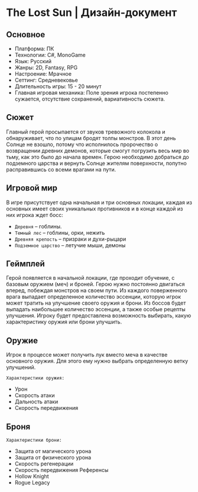 # The Lost Sun | Дизайн-документ
## Основное
- Платформа: ПК
- Технологии: C#, MonoGame
- Язык: Русский
- Жанры: 2D, Fantasy, RPG
- Настроение: Мрачное
- Сеттинг: Средневековье
- Длительность игры: 15 - 20 минут
- Главная игровая механика: Поле зрения игрока постепенно сужается, отсутствие сохранений, вариативность сюжета.
## Сюжет
Главный герой просыпается от звуков тревожного колокола и обнаруживает, что по улицам бродят толпы монстров. В этот день Солнце не взошло, потому что исполнилось пророчество о возвращении древних демонов, которые смогут погрузить весь мир во тьму, как это было до начала времен. Герою необходимо добраться до подземного царства и вернуть Солнце жителям поверхности, попутно расправившись со всеми врагами на пути.
## Игровой мир
В игре присутствует одна начальная и три основных локации, каждая из основных имеет своих уникальных противников и в конце каждой из них игрока ждет босс:
- `Деревня` – гоблины.
- `Темный лес` – гоблины, орки, нежить
- `Древняя крепость` – призраки и духи-рыцари
- `Подземное царство` – летучие мыши, демоны
## Геймплей
Герой появляется в начальной локации, где проходит обучение, с базовым оружием (меч) и броней.
Герою нужно постоянно двигаться вперед, побеждая монстров на своем пути. Из каждого поверженного врага выпадает определенное количество эссенции, которую игрок может тратить на улучшение своего оружия и брони. Из боссов будет выпадать наибольшее количество эссенции, а также особые рецепты улучшения. Игроку будет предоставлена возможность выбирать, какую характеристику оружия или брони улучшить.
## Оружие
Игрок в процессе может получить лук вместо меча в качестве основного оружия. 
Для этого ему нужно выбрать определенную ветку улучшений.

`Характеристики оружия:`
 - Урон
 - Скорость атаки
 - Дальность атаки
 - Скорость передвижения
## Броня
`Характеристики брони:`
 - Защита от магического урона
 - Защита от физического урона 
 - Скорость регенерации
 - Скорость передвижения
Референсы
- Hollow Knight
- Rogue Legacy

